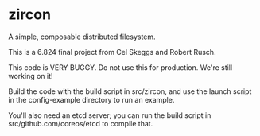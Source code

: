# zircon
A simple, composable distributed filesystem.

This is a 6.824 final project from Cel Skeggs and Robert Rusch.

This code is VERY BUGGY. Do not use this for production. We're still working on it!

Build the code with the build script in src/zircon, and use the launch script in the config-example directory to run an example.

You'll also need an etcd server; you can run the build script in src/github.com/coreos/etcd to compile that.
